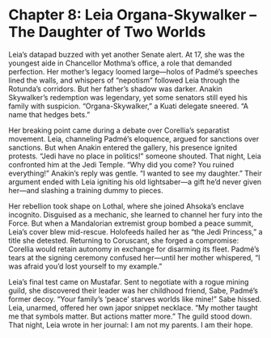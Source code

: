 # Chapter 8: Leia Organa-Skywalker – The Daughter of Two Worlds

Leia’s datapad buzzed with yet another Senate alert. At 17, she was the youngest aide in Chancellor Mothma’s office, a role that demanded perfection. Her mother’s legacy loomed large—holos of Padmé’s speeches lined the walls, and whispers of “nepotism” followed Leia through the Rotunda’s corridors. But her father’s shadow was darker. Anakin Skywalker’s redemption was legendary, yet some senators still eyed his family with suspicion. “Organa-Skywalker,” a Kuati delegate sneered. “A name that hedges bets.”

Her breaking point came during a debate over Corellia’s separatist movement. Leia, channeling Padmé’s eloquence, argued for sanctions over sanctions. But when Anakin entered the gallery, his presence ignited protests. “Jedi have no place in politics!” someone shouted. That night, Leia confronted him at the Jedi Temple. “Why did you come? You ruined everything!” Anakin’s reply was gentle. “I wanted to see my daughter.” Their argument ended with Leia igniting his old lightsaber—a gift he’d never given her—and slashing a training dummy to pieces.

Her rebellion took shape on Lothal, where she joined Ahsoka’s enclave incognito. Disguised as a mechanic, she learned to channel her fury into the Force. But when a Mandalorian extremist group bombed a peace summit, Leia’s cover blew mid-rescue. Holofeeds hailed her as “the Jedi Princess,” a title she detested. Returning to Coruscant, she forged a compromise: Corellia would retain autonomy in exchange for disarming its fleet. Padmé’s tears at the signing ceremony confused her—until her mother whispered, “I was afraid you’d lost yourself to my example.”

Leia’s final test came on Mustafar. Sent to negotiate with a rogue mining guild, she discovered their leader was her childhood friend, Sabe, Padmé’s former decoy. “Your family’s ‘peace’ starves worlds like mine!” Sabe hissed. Leia, unarmed, offered her own japor snippet necklace. “My mother taught me that symbols matter. But actions matter more.” The guild stood down. That night, Leia wrote in her journal: I am not my parents. I am their hope.
